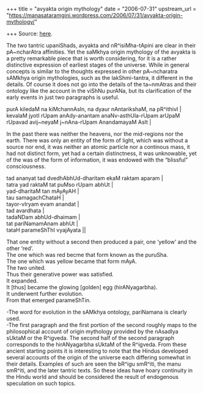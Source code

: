 +++
title = "avyakta origin mythology"
date = "2006-07-31"
upstream_url = "https://manasataramgini.wordpress.com/2006/07/31/avyakta-origin-mythology/"

+++
Source: [here](https://manasataramgini.wordpress.com/2006/07/31/avyakta-origin-mythology/).

The two tantric upaniShads, avyakta and nR^isiMha-tApini are clear in their pA\~ncharAtra affinities. Yet the saMkhya origin mythology of the avyakta is a pretty remarkable piece that is worth considering, for it is a rather distinctive expression of earliest stages of the universe. While in general concepts is similar to the thoughts expressed in other pA\~ncharatra sAMkhya origin mythologies, such as the lakShmi-tantra, it different in the details. Of course it does not go into the details of the ta\~nmAtras and their ontology like the account in the viShNu purANa, but its clarification of the early events in just two paragraphs is useful.

purA kiledaM na kiMchannAsIn, na dyaur nAntarikshaM, na pR^ithivI \|  
kevalaM jyotI rUpam anAdy-anantam anaNv-asthUla-rUpam arUpaM rUpavad avij\~neyaM j\~nAna-rUpam AnandamayaM AsIt \|

In the past there was neither the heavens, nor the mid-regions nor the earth. There was only an entity of the form of light, which was without a source nor end, it was neither an atomic particle nor a continous mass, it had not distinct form, yet had a certain distinctness, it was unknowable, yet of the was of the form of information, it was endowed with the “blissful” consciousness.

tad ananyat tad dvedhAbhUd-dharitam ekaM raktam aparam \|  
tatra yad raktaM tat puMso rUpam abhUt \|   
yad-dharitaM tan mAyAyAH \|  
tau samagachChataH \|   
tayor-vIryam evam anandat \|  
tad avardhata \|  
tadaNDam abhUd-dhaimam \|  
tat pariNamamAnam abhUt \|   
tataH parameShThI vyajAyata \|\|

That one entity without a second then produced a pair, one ‘yellow’ and the other ‘red’.  
The one which was red becme that form known as the puruSha.  
The one which was yellow became that form mAyA.  
The two united.  
Thus their generative power was satisfied.  
It expanded.  
It \[thus\] became the glowing \[golden\] egg (hirANyagarbha).  
It underwent further evolution.  
From that emerged parameShTin.

-The word for evolution in the sAMkhya ontology, pariNamana is clearly used.  
-The first paragraph and the first portion of the second roughly maps to the philosophical account of origin mythology provided by the nAsadIya sUktaM or the R^igveda. The second half of the second paragraph corresponds to the hirANyagarbha sUktaM of the R^igveda. From these ancient starting points it is interesting to note that the Hindus developed several accounts of the origin of the universe each differing somewhat in their details. Examples of such are seen the bR^igu smR^iti, the manu smR^iti, and the later tantric texts. So these ideas have hoary continuity in the Hindu world and should be considered the result of endogenous speculation on such topics.

